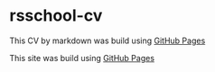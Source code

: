 # rsschool-cv
This CV by markdown was build using [GitHub Pages](https://My-Alter.github.io/rsschool-cv/cv)

This site was build using [GitHub Pages](https://My-Alter.github.io/rsschool-cv/)
